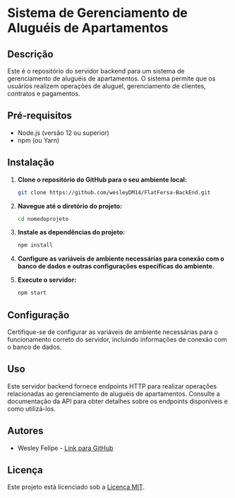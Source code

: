 # Sistema de Gerenciamento de Aluguéis de Apartamentos

## Descrição

Este é o repositório do servidor backend para um sistema de gerenciamento de aluguéis de apartamentos. O sistema permite que os usuários realizem operações de aluguel, gerenciamento de clientes, contratos e pagamentos.

## Pré-requisitos

- Node.js (versão 12 ou superior)
- npm (ou Yarn)

## Instalação

1. **Clone o repositório do GitHub para o seu ambiente local:**

   ```bash
   git clone https://github.com/wesleyDM14/FlatFersa-BackEnd.git
   ```

2. **Navegue até o diretório do projeto:**

   ```bash
   cd nomedoprojeto
   ```

3. **Instale as dependências do projeto:**

   ```bash
   npm install
   ```

4. **Configure as variáveis de ambiente necessárias para conexão com o banco de dados e outras configurações específicas do ambiente.**

5. **Execute o servidor:**

   ```bash
   npm start
   ```

## Configuração

Certifique-se de configurar as variáveis de ambiente necessárias para o funcionamento correto do servidor, incluindo informações de conexão com o banco de dados.

## Uso

Este servidor backend fornece endpoints HTTP para realizar operações relacionadas ao gerenciamento de aluguéis de apartamentos. Consulte a documentação da API para obter detalhes sobre os endpoints disponíveis e como utilizá-los.

## Autores

- Wesley Felipe - [Link para GitHub](https://github.com/wesleyDM14)

## Licença

Este projeto está licenciado sob a [Licença MIT](LICENSE).
